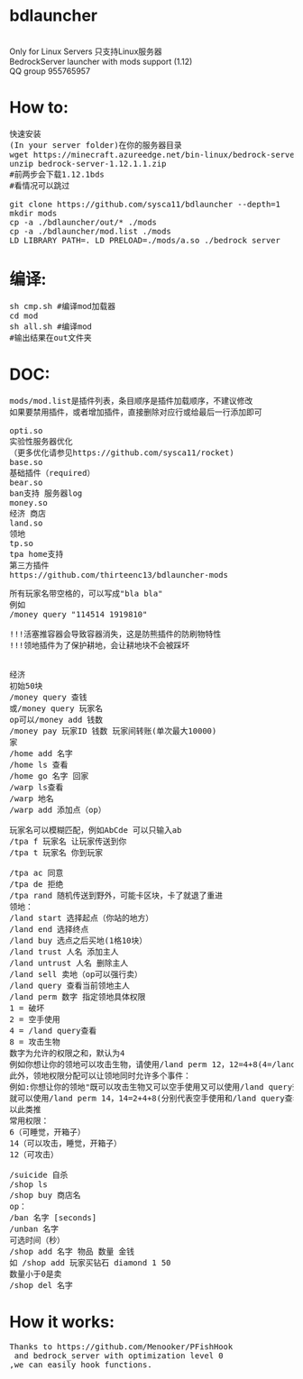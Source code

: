 # bdlauncher
<br>Only for Linux Servers
只支持Linux服务器<br>
BedrockServer launcher with mods support (1.12)
<br>QQ group 955765957

# How to:
<pre>
快速安装
(In your server folder)在你的服务器目录
wget https://minecraft.azureedge.net/bin-linux/bedrock-server-1.12.1.1.zip
unzip bedrock-server-1.12.1.1.zip
#前两步会下载1.12.1bds
#看情况可以跳过

git clone https://github.com/sysca11/bdlauncher --depth=1
mkdir mods
cp -a ./bdlauncher/out/* ./mods
cp -a ./bdlauncher/mod.list ./mods
LD_LIBRARY_PATH=. LD_PRELOAD=./mods/a.so ./bedrock_server
</pre>

# 编译:
<pre>
sh cmp.sh #编译mod加载器
cd mod
sh all.sh #编译mod
#输出结果在out文件夹
</pre>
# DOC:
<pre>
mods/mod.list是插件列表，条目顺序是插件加载顺序，不建议修改
如果要禁用插件，或者增加插件，直接删除对应行或给最后一行添加即可

opti.so
实验性服务器优化
（更多优化请参见https://github.com/sysca11/rocket)
base.so
基础插件（required）
bear.so
ban支持 服务器log
money.so
经济 商店
land.so
领地
tp.so
tpa home支持
第三方插件
https://github.com/thirteenc13/bdlauncher-mods
</pre>
<pre>
所有玩家名带空格的，可以写成"bla bla"
例如
/money query "114514 1919810"

!!!活塞推容器会导致容器消失，这是防熊插件的防刷物特性
!!!领地插件为了保护耕地，会让耕地块不会被踩坏


经济
初始50块
/money query 查钱
或/money query 玩家名
op可以/money add 钱数
/money pay 玩家ID 钱数 玩家间转账(单次最大10000)
家
/home add 名字
/home ls 查看
/home go 名字 回家
/warp ls查看
/warp 地名
/warp add 添加点（op）

玩家名可以模糊匹配，例如AbCde 可以只输入ab
/tpa f 玩家名 让玩家传送到你
/tpa t 玩家名 你到玩家

/tpa ac 同意
/tpa de 拒绝
/tpa rand 随机传送到野外，可能卡区块，卡了就退了重进
领地：
/land start 选择起点（你站的地方）
/land end 选择终点
/land buy 选点之后买地(1格10块）
/land trust 人名 添加主人
/land untrust 人名 删除主人
/land sell 卖地（op可以强行卖）
/land query 查看当前领地主人
/land perm 数字 指定领地具体权限
1 = 破坏
2 = 空手使用
4 = /land query查看
8 = 攻击生物
数字为允许的权限之和，默认为4
例如你想让你的领地可以攻击生物，请使用/land perm 12，12=4+8(4=/land query查看、8=攻击生物)，恢复至初始状态请使用/land perm 4。
此外，领地权限分配可以让领地同时允许多个事件：
例如:你想让你的领地"既可以攻击生物又可以空手使用又可以使用/land query查看"
就可以使用/land perm 14，14=2+4+8(分别代表空手使用和/land query查看和攻击生物)
以此类推
常用权限：
6（可睡觉，开箱子）
14（可以攻击，睡觉，开箱子）
12（可攻击）

/suicide 自杀
/shop ls
/shop buy 商店名
op：
/ban 名字 [seconds]
/unban 名字
可选时间（秒）
/shop add 名字 物品 数量 金钱
如 /shop add 玩家买钻石 diamond 1 50
数量小于0是卖
/shop del 名字
</pre>
# How it works:
<pre>
Thanks to https://github.com/Menooker/PFishHook
 and bedrock_server with optimization level 0 
,we can easily hook functions.
</pre>

